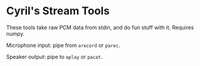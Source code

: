 Cyril's Stream Tools
====================

These tools take raw PCM data from stdin, and do fun stuff with it.
Requires numpy.

Microphone input: pipe from `arecord` or `parec`.

Speaker output: pipe to `aplay` or `pacat`.
